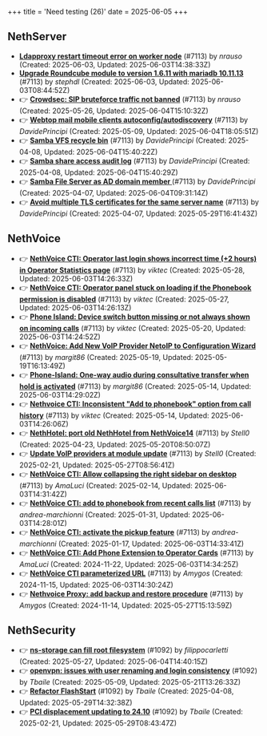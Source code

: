 +++
title = 'Need testing (26)'
date = 2025-06-05
+++

## NethServer
- **[Ldapproxy restart timeout error on worker node](https://github.com/NethServer/dev/issues/7491)** (#7113) by *nrauso* (Created: 2025-06-03, Updated: 2025-06-03T14:38:33Z)
- **[Upgrade Roundcube module to version 1.6.11 with mariadb 10.11.13](https://github.com/NethServer/dev/issues/7490)** (#7113) by *stephdl* (Created: 2025-06-03, Updated: 2025-06-03T08:44:52Z)
- :point_right: **[Crowdsec: SIP bruteforce traffic not banned](https://github.com/NethServer/dev/issues/7481)** (#7113) by *nrauso* (Created: 2025-05-26, Updated: 2025-06-04T15:10:32Z)
- :point_right: **[Webtop mail mobile clients autoconfig/autodiscovery](https://github.com/NethServer/dev/issues/7451)** (#7113) by *DavidePrincipi* (Created: 2025-05-09, Updated: 2025-06-04T18:05:51Z)
- :point_right: **[Samba VFS recycle bin](https://github.com/NethServer/dev/issues/7390)** (#7113) by *DavidePrincipi* (Created: 2025-04-08, Updated: 2025-06-04T15:40:22Z)
- :point_right: **[Samba share access audit log](https://github.com/NethServer/dev/issues/7386)** (#7113) by *DavidePrincipi* (Created: 2025-04-08, Updated: 2025-06-04T15:40:29Z)
- :point_right: **[Samba File Server as AD domain member ](https://github.com/NethServer/dev/issues/7384)** (#7113) by *DavidePrincipi* (Created: 2025-04-07, Updated: 2025-06-04T09:31:14Z)
- :point_right: **[Avoid multiple TLS certificates for the same server name](https://github.com/NethServer/dev/issues/7383)** (#7113) by *DavidePrincipi* (Created: 2025-04-07, Updated: 2025-05-29T16:41:43Z)

## NethVoice
- :point_right: **[NethVoice CTI: Operator last login shows incorrect time (+2 hours) in Operator Statistics page](https://github.com/NethServer/dev/issues/7484)** (#7113) by *viktec* (Created: 2025-05-28, Updated: 2025-06-03T14:26:33Z)
- :point_right: **[NethVoice CTI: Operator panel stuck on loading if the Phonebook permission is disabled](https://github.com/NethServer/dev/issues/7483)** (#7113) by *viktec* (Created: 2025-05-27, Updated: 2025-06-03T14:26:13Z)
- :point_right: **[Phone Island: Device switch button missing or not always shown on incoming calls](https://github.com/NethServer/dev/issues/7473)** (#7113) by *viktec* (Created: 2025-05-20, Updated: 2025-06-03T14:24:52Z)
- :point_right: **[NethVoice: Add New VoIP Provider NetoIP to Configuration Wizard](https://github.com/NethServer/dev/issues/7471)** (#7113) by *margit86* (Created: 2025-05-19, Updated: 2025-05-19T16:13:49Z)
- :point_right: **[Phone-Island: One-way audio during consultative transfer when hold is activated](https://github.com/NethServer/dev/issues/7462)** (#7113) by *margit86* (Created: 2025-05-14, Updated: 2025-06-03T14:29:02Z)
- :point_right: **[Nethvoice CTI: Inconsistent "Add to phonebook" option from call history](https://github.com/NethServer/dev/issues/7457)** (#7113) by *viktec* (Created: 2025-05-14, Updated: 2025-06-03T14:26:06Z)
- :point_right: **[NethHotel: port old NethHotel from NethVoice14](https://github.com/NethServer/dev/issues/7425)** (#7113) by *Stell0* (Created: 2025-04-23, Updated: 2025-05-20T08:50:07Z)
- :point_right: **[Update VoIP providers at module update](https://github.com/NethServer/dev/issues/7331)** (#7113) by *Stell0* (Created: 2025-02-21, Updated: 2025-05-27T08:56:41Z)
- :point_right: **[NethVoice CTI: Allow collapsing the right sidebar on desktop](https://github.com/NethServer/dev/issues/7317)** (#7113) by *AmaLuci* (Created: 2025-02-14, Updated: 2025-06-03T14:31:42Z)
- :point_right: **[NethVoice CTI: add to phonebook from recent calls list](https://github.com/NethServer/dev/issues/7293)** (#7113) by *andrea-marchionni* (Created: 2025-01-31, Updated: 2025-06-03T14:28:01Z)
- :point_right: **[NethVoice CTI: activate the pickup feature](https://github.com/NethServer/dev/issues/7262)** (#7113) by *andrea-marchionni* (Created: 2025-01-17, Updated: 2025-06-03T14:33:41Z)
- :point_right: **[NethVoice CTI: Add Phone Extension to Operator Cards](https://github.com/NethServer/dev/issues/7171)** (#7113) by *AmaLuci* (Created: 2024-11-22, Updated: 2025-06-03T14:34:25Z)
- :point_right: **[NethVoice CTI parameterized URL](https://github.com/NethServer/dev/issues/7137)** (#7113) by *Amygos* (Created: 2024-11-15, Updated: 2025-06-03T14:30:24Z)
- :point_right: **[Nethvoice Proxy: add backup and restore procedure](https://github.com/NethServer/dev/issues/7113)** (#7113) by *Amygos* (Created: 2024-11-14, Updated: 2025-05-27T15:13:59Z)

## NethSecurity
- :point_right: **[ns-storage can fill root filesystem](https://github.com/NethServer/nethsecurity/issues/1233)** (#1092) by *filippocarletti* (Created: 2025-05-27, Updated: 2025-06-04T14:40:15Z)
- :point_right: **[openvpn: issues with user renaming and login consistency](https://github.com/NethServer/nethsecurity/issues/1209)** (#1092) by *Tbaile* (Created: 2025-05-09, Updated: 2025-05-21T13:26:33Z)
- :point_right: **[Refactor FlashStart](https://github.com/NethServer/nethsecurity/issues/1162)** (#1092) by *Tbaile* (Created: 2025-04-08, Updated: 2025-05-29T14:32:38Z)
- :point_right: **[PCI displacement updating to 24.10](https://github.com/NethServer/nethsecurity/issues/1092)** (#1092) by *Tbaile* (Created: 2025-02-21, Updated: 2025-05-29T08:43:47Z)

